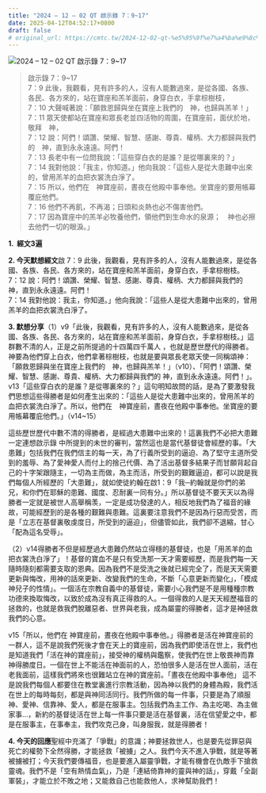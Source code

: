 ```yaml
---
title: "2024 – 12 – 02 QT 啟示錄 7：9~17"
date: 2025-04-12T04:52:17+0800
draft: false
# original_url: https://cmtc.tw/2024-12-02-qt-%e5%95%9f%e7%a4%ba%e9%8c%84-7%ef%bc%9a917
---
```


![2024 – 12 – 02 QT 啟示錄 7：9~17](/images/qt.jpg  "2024 – 12 – 02 QT 啟示錄 7：9~17")

> 啟示錄 7：9~17  
> 7：9 此後，我觀看，見有許多的人，沒有人能數過來，是從各國、各族、各民、各方來的，站在寶座和羔羊面前，身穿白衣，手拿棕樹枝，  
> 7：10 大聲喊著說：「願救恩歸與坐在寶座上我們的　神，也歸與羔羊！」  
> 7：11 眾天使都站在寶座和眾長老並四活物的周圍，在寶座前，面伏於地，敬拜　神，  
> 7：12 說：阿們！頌讚、榮耀、智慧、感謝、尊貴、權柄、大力都歸與我們的　神，直到永永遠遠。阿們！  
> 7：13 長老中有一位問我說：「這些穿白衣的是誰？是從哪裏來的？」  
> 7：14 我對他說：「我主，你知道。」他向我說：「這些人是從大患難中出來的，曾用羔羊的血把衣裳洗白淨了。  
> 7：15 所以，他們在　神寶座前，晝夜在他殿中事奉他。坐寶座的要用帳幕覆庇他們。  
> 7：16 他們不再飢，不再渴；日頭和炎熱也必不傷害他們。  
> 7：17 因為寶座中的羔羊必牧養他們，領他們到生命水的泉源；　神也必擦去他們一切的眼淚。」

**1.  經文3遍**

**2. 今天默想經文**啟 7：9 此後，我觀看，見有許多的人，沒有人能數過來，是從各國、各族、各民、各方來的，站在寶座和羔羊面前，身穿白衣，手拿棕樹枝。  
7：12 說：阿們！頌讚、榮耀、智慧、感謝、尊貴、權柄、大力都歸與我們的　神，直到永永遠遠。阿們！  
7：14 我對他說：我主，你知道。」他向我說：「這些人是從大患難中出來的，曾用羔羊的血把衣裳洗白淨了。

**3. 默想分享**（1）v9「此後，我觀看，見有許多的人，沒有人能數過來，是從各國、各族、各民、各方來的，站在寶座和羔羊面前，身穿白衣，手拿棕樹枝。」這群數不清的人，正是之前所提過的十四萬四千萬人 ，也就是歷世歷代的得勝者。神要為他們穿上白衣，他們拿著棕樹枝，也就是要與眾長老眾天使一同稱頌神：「願救恩歸與坐在寶座上我們的　神，也歸與羔羊！」（v10）、「阿們！頌讚、榮耀、智慧、感謝、尊貴、權柄、大力都歸與我們的 神，直到永永遠遠。阿們！」。v13「這些穿白衣的是誰？是從哪裏來的？」這句明知故問的話，是為了要激發我們思想這些得勝者是如何產生出來的：「這些人是從大患難中出來的，曾用羔羊的血把衣裳洗白淨了。所以，他們在　神寶座前，晝夜在他殿中事奉他。坐寶座的要用帳幕覆庇他們。」（v14~15）

這些歷世歷代中數不清的得勝者，是經過大患難中出來的！這裏我們不必把大患難一定連想啟示錄 中所提到的未世的審判，當然這也是當代基督徒會經歷的事。「大患難」包括我們在我們信主的每一天，為了行義所受到的逼迫、為了堅守主道所受到的羞辱、為了愛神愛人而付上的捨己代價、為了活出基督多結果子而甘願背起自己的十字架跟隨主，一切為主而做，為主而活，所受到的艱難逼迫，都可以說是我們每個人所經歷的「大患難」，就如使徒約翰在啟1：9「我─約翰就是你們的弟兄，和你們在耶穌的患難、國度、忍耐裏一同有分。」所以基督徒不要天天以為得勝者一定就是被世人高舉稱羡，一定是成功發達的人，相反地我們為了福音的緣故，可能經歷到的是各種的艱難與患難。這裏要注意我們不是因為行惡而受苦，而是「立志在基督裏敬虔度日，所受到的逼迫」，但儘管如此，我們卻不退縮，甘心「配為這名受辱」。

（2）v14得勝者不但是經歷過大患難仍然站立得穩的基督徒，也是「用羔羊的血把衣裳洗白淨了」！基督的寶血不是只有受洗那一天才需要經歷，而是我們每一天隨時隨刻都需要支取的恩典。因為我們不是受洗之後就已經完全了，而是天天需要更新與悔改，用神的話來更新、改變我們的生命，不斷「心意更新而變化」，「模成神兒子的性情」。一個活在宗教自義中的基督徒，需要小心我們是不是用種種宗教功德來換取悔改，以致於成為沒有真正得救的人。一個得救的人是天天經歷福音的拯救的，也就是救我們脫離惡者、世界與老我，成為屬靈的得勝者，這才是神拯救我們的心意。

v15「所以，他們在 神寶座前，晝夜在他殿中事奉他。」得勝者是活在神寶座前的一群人，這不是說我們死後才會在天上的寶座前，因為我們即使活在世上，我們也是知道我們「活在神的寶座前」，接受神的權柄與鑑察，使我們在世上敬畏神而靠神得勝度日。一個在世上不能活在神面前的人，恐怕很多人是活在世人面前，活在老我面前，這樣我們將來也很難站立在神的寶座前。「晝夜在他殿中事奉他」 這不是說我們每個人都要住在教堂裏進行宗教活動，因為神以我們的身體為殿，我們活在世上的每時每刻，都是與神同活同行。我們所做的每一件事，只要是為了順服神、愛神、信靠神、愛人，都是在服事主。包括我們為主工作、為主吃喝、為主做家事…，新約的基督徒活在世上每一件事只要是活在基督裏，活在信望愛之中，都是在服事主，在事奉主，我們攻克己身，叫身服我，就是得勝者！

**4. 今天的回應**聖經中充滿了「爭戰」的意識；神要拯救世人，也是要先從罪惡與死亡的權勢下全然得勝，才能拯救「被擄」之人。我們今天不進入爭戰，就是等著被擄被打；今天我們要傳福音，也是要進入屬靈爭戰，才能有機會在仇敵手下搶救靈魂。我們不是「空有熱情血氣」，乃是「連結倚靠神的靈與神的話」，穿戴「全副軍裝」，才能立於不敗之地；又能救自己也能救他人，求神幫助我們！